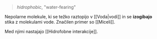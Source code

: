 >*hidrophobic*, "water-fearing"

Nepolarne molekule, ki se težko raztopijo v [[Voda|vodi]] in se **izogibajo** stika z molekulami vode. Značilen primer so [[Miceli]].

Med njimi nastajajo [[Hidrofobne interakcije]].
